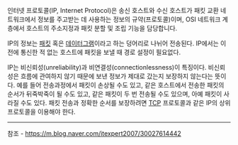 인터넷 프로토콜(IP, Internet Protocol)은 송신 호스트와 수신 호스트가 패킷 교환 네트워크에서 정보를 주고받는 데 사용하는 정보의 규약(프로토콜)이며, OSI 네트워크 계층에서 호스트의 주소지정과 패킷 분할 및 조립 기능을 담당합니다.

IP의 정보는 [패킷](https://ko.wikipedia.org/wiki/%ED%8C%A8%ED%82%B7 "패킷") 혹은 [데이터그램](https://ko.wikipedia.org/wiki/%EB%8D%B0%EC%9D%B4%ED%84%B0%EA%B7%B8%EB%9E%A8 "데이터그램")이라고 하는 덩어리로 나뉘어 전송된다. IP에서는 이전에 통신한 적 없는 호스트에 패킷을 보낼 때 경로 설정이 필요없다.

IP는 비신뢰성(unreliability)과 비연결성(connectionlessness)이 특징이다. 비신뢰성은 흐름에 관여하지 않기 때문에 보낸 정보가 제대로 갔는지 보장하지 않는다는 뜻이다. 예를 들어 전송과정에서 패킷이 손상될 수도 있고, 같은 호스트에서 전송한 패킷의 순서가 뒤죽박죽이 될 수도 있고, 같은 패킷이 두 번 전송될 수도 있으며, 아예 패킷이 사라질 수도 있다. 패킷 전송과 정확한 순서를 보장하려면 [TCP](https://ko.wikipedia.org/wiki/%EC%A0%84%EC%86%A1_%EC%A0%9C%EC%96%B4_%ED%94%84%EB%A1%9C%ED%86%A0%EC%BD%9C "전송 제어 프로토콜") 프로토콜과 같은 IP의 상위 프로토콜을 이용해야 한다.






---
참조 - https://m.blog.naver.com/itexpert2007/30027614442

